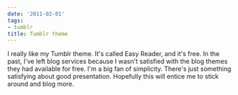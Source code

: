 ```yaml
---
date: '2011-02-01'
tags:
- tumblr
title: Tumblr theme
---
```


I really like my Tumblr theme. It's called Easy Reader, and it's free. In the past, I've left blog services because I wasn't satisfied with the blog themes they had available for free. I'm a big fan of simplicity. There's just something satisfying about good presentation. Hopefully this will entice me to stick around and blog more.
